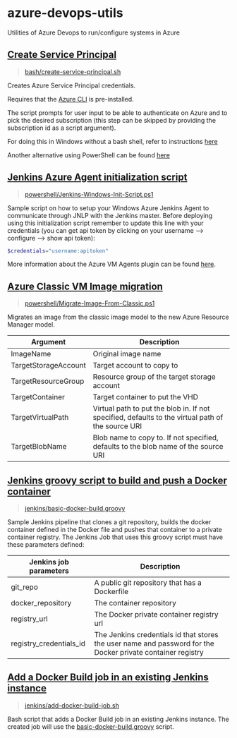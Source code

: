 # azure-devops-utils
Utilities of Azure Devops to run/configure systems in Azure

## [Create Service Principal](bash/create-service-principal.sh)
> [bash/create-service-principal.sh](bash/create-service-principal.sh)

Creates Azure Service Principal credentials.

Requires that the [Azure CLI](https://docs.microsoft.com/en-us/azure/xplat-cli-install) is pre-installed.

The script prompts for user input to be able to authenticate on Azure and to pick the desired subscription (this step can be skipped by providing the subscription id as a script argument).

For doing this in Windows without a bash shell, refer to instructions [here](https://docs.microsoft.com/en-us/azure/azure-resource-manager/resource-group-authenticate-service-principal-cli)

Another alternative using PowerShell can be found [here](https://docs.microsoft.com/en-us/azure/azure-resource-manager/resource-group-authenticate-service-principal)

## [Jenkins Azure Agent initialization script](powershell/Jenkins-Windows-Init-Script.ps1)
> [powershell/Jenkins-Windows-Init-Script.ps1](powershell/Jenkins-Windows-Init-Script.ps1)

Sample script on how to setup your Windows Azure Jenkins Agent to communicate through JNLP with the Jenkins master.
Before deploying using this initialization script remember to update this line with your credentials (you can get api token by clicking on your username --> configure --> show api token):
```powershell
$credentials="username:apitoken"
```
More information about the Azure VM Agents plugin can be found [here](https://wiki.jenkins-ci.org/display/JENKINS/Azure+VM+Agents+Plugin).

## [Azure Classic VM Image migration](powershell/Migrate-Image-From-Classic.ps1)
> [powershell/Migrate-Image-From-Classic.ps1](powershell/Migrate-Image-From-Classic.ps1)

Migrates an image from the classic image model to the new Azure Resource Manager model.

| Argument             | Description                                                                                       |
|----------------------|---------------------------------------------------------------------------------------------------|
| ImageName            | Original image name                                                                               |
| TargetStorageAccount | Target account to copy to                                                                         |
| TargetResourceGroup  | Resource group of the target storage account                                                      |
| TargetContainer      | Target container to put the VHD                                                                   |
| TargetVirtualPath    | Virtual path to put the blob in. If not specified, defaults to the virtual path of the source URI |
| TargetBlobName       | Blob name to copy to.  If not specified, defaults to the blob name of the source URI              |

## [Jenkins groovy script to build and push a Docker container](jenkins/basic-docker-build.groovy)
> [jenkins/basic-docker-build.groovy](jenkins/basic-docker-build.groovy)

Sample Jenkins pipeline that clones a git repository, builds the docker container defined in the Docker file and pushes that container to a private container registry.
The Jenkins Job that uses this groovy script must have these parameters defined:

| Jenkins job parameters  | Description                                                                                                 |
|-------------------------|-------------------------------------------------------------------------------------------------------------|
| git_repo                | A public git repository that has a Dockerfile                                                               |
| docker_repository       | The container repository                                                                                    |
| registry_url            | The Docker private container registry url                                                                   |
| registry_credentials_id | The Jenkins credentials id that stores the user name and password for the Docker private container registry |

## [Add a Docker Build job in an existing Jenkins instance](jenkins/add-docker-build-job.sh)
> [jenkins/add-docker-build-job.sh](jenkins/add-docker-build-job.sh)

Bash script that adds a Docker Build job in an existing Jenkins instance. The created job will use the [basic-docker-build.groovy](groovy/basic-docker-build.groovy) script.
